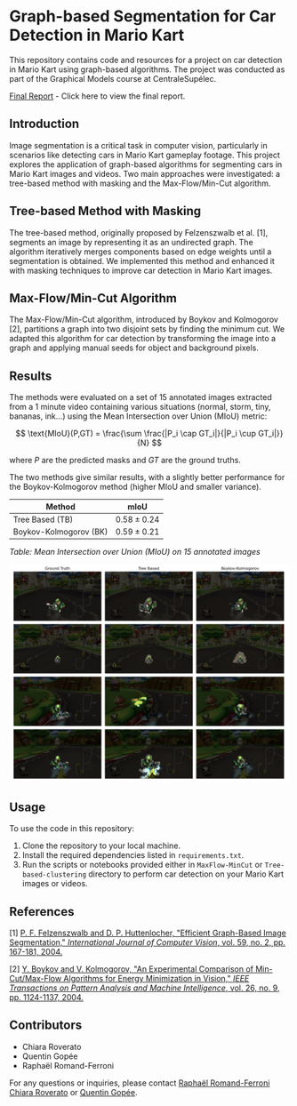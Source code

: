 # Graph-based Segmentation for Car Detection in Mario Kart

This repository contains code and resources for a project on car detection in Mario Kart using graph-based algorithms. The project was conducted as part of the Graphical Models course at CentraleSupélec. 

[Final Report](report/Final_report.pdf) - Click here to view the final report.


## Introduction

Image segmentation is a critical task in computer vision, particularly in scenarios like detecting cars in Mario Kart gameplay footage. This project explores the application of graph-based algorithms for segmenting cars in Mario Kart images and videos. Two main approaches were investigated: a tree-based method with masking and the Max-Flow/Min-Cut algorithm.

## Tree-based Method with Masking

The tree-based method, originally proposed by Felzenszwalb et al. [1], segments an image by representing it as an undirected graph. The algorithm iteratively merges components based on edge weights until a segmentation is obtained. We implemented this method and enhanced it with masking techniques to improve car detection in Mario Kart images.

## Max-Flow/Min-Cut Algorithm

The Max-Flow/Min-Cut algorithm, introduced by Boykov and Kolmogorov [2], partitions a graph into two disjoint sets by finding the minimum cut. We adapted this algorithm for car detection by transforming the image into a graph and applying manual seeds for object and background pixels.

## Results

The methods were evaluated on a set of 15 annotated images extracted from a 1 minute video containing various situations (normal, storm, tiny, bananas, ink...) using the Mean Intersection over Union (MIoU) metric:

$$
\text{MIoU}(P,GT) = \frac{\sum \frac{|P_i \cap GT_i|}{|P_i \cup GT_i|}}{N}
$$

where $P$ are the predicted masks and $GT$ are the ground truths.

The two methods give similar results, with a slightly better performance for the Boykov-Kolmogorov method (higher MIoU and smaller variance).

| Method               | mIoU            |
|----------------------|-----------------|
| Tree Based (TB)      | 0.58 ± 0.24     |
| Boykov-Kolmogorov (BK)| 0.59 ± 0.21     |

*Table: Mean Intersection over Union (MIoU) on 15 annotated images*

![Qualitative Results](img/results.png)


## Usage

To use the code in this repository:

1. Clone the repository to your local machine.
2. Install the required dependencies listed in `requirements.txt`.
3. Run the scripts or notebooks provided either in `MaxFlow-MinCut` or `Tree-based-clustering` directory to perform car detection on your Mario Kart images or videos.

## References

[1] [P. F. Felzenszwalb and D. P. Huttenlocher, "Efficient Graph-Based Image Segmentation," *International Journal of Computer Vision*, vol. 59, no. 2, pp. 167-181, 2004.](https://cs.brown.edu/people/pfelzens/papers/seg-ijcv.pdf)

[2] [Y. Boykov and V. Kolmogorov, "An Experimental Comparison of Min-Cut/Max-Flow Algorithms for Energy Minimization in Vision," *IEEE Transactions on Pattern Analysis and Machine Intelligence*, vol. 26, no. 9, pp. 1124-1137, 2004.](https://www.csd.uwo.ca/~yboykov/Papers/pami04.pdf)

## Contributors

- Chiara Roverato
- Quentin Gopée
- Raphaël Romand-Ferroni

For any questions or inquiries, please contact [Raphaël Romand-Ferroni](mailto:raphael.romandferroni@student-cs.fr) [Chiara Roverato](mailto:chiara.roverato@student-cs.fr) or [Quentin Gopée](mailto:quentin.gopee@student-cs.fr).
